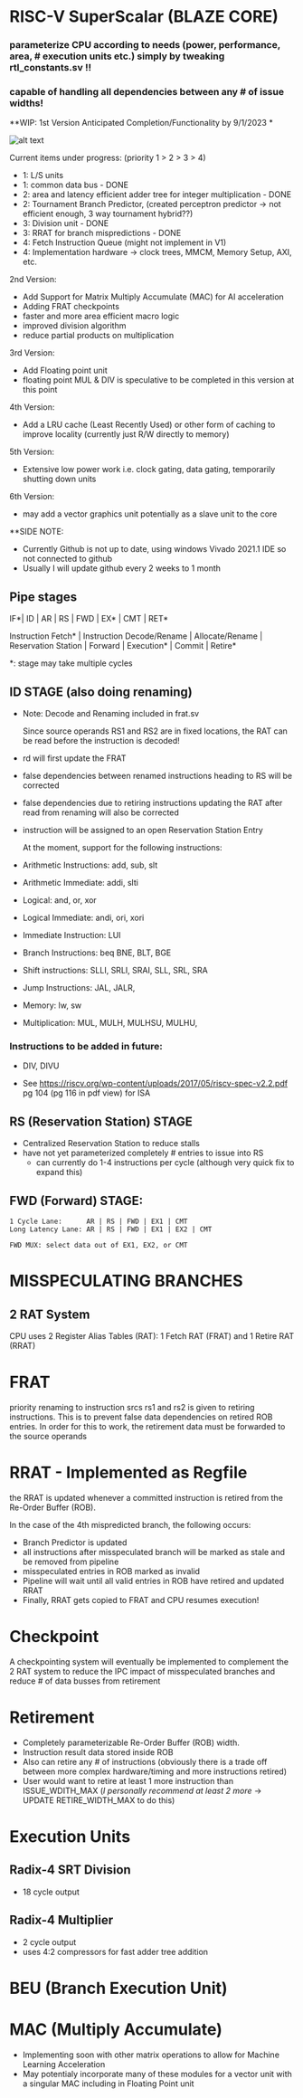 # RISC-V SuperScalar (BLAZE CORE)

### parameterize CPU according to needs (power, performance, area, # execution units etc.) simply by tweaking rtl_constants.sv !!
### capable of handling all dependencies between any # of issue widths!


**WIP: 1st Version Anticipated Completion/Functionality by 9/1/2023 *

![alt text](https://github.com/haydenbeames/RISCV-SuperScalar--BLAZE-CORE/blob/main/architecture_diagrams/Architecture-high-level_v1.png)


Current items under progress: (priority 1 > 2 > 3 > 4)
- 1: L/S units
- 1: common data bus - DONE
- 2: area and latency efficient adder tree for integer multiplication - DONE
- 2: Tournament Branch Predictor, (created perceptron predictor -> not efficient enough, 3 way tournament hybrid??)
- 3: Division unit - DONE
- 3: RRAT for branch mispredictions - DONE
- 4: Fetch Instruction Queue (might not implement in V1)
- 4: Implementation hardware -> clock trees, MMCM, Memory Setup, AXI, etc.
 
2nd Version:
- Add Support for Matrix Multiply Accumulate (MAC) for AI acceleration
- Adding FRAT checkpoints
- faster and more area efficient macro logic
- improved division algorithm
- reduce partial products on multiplication

3rd Version:
- Add Floating point unit
- floating point MUL & DIV is speculative to be completed in this version at this point

4th Version:
- Add a LRU cache (Least Recently Used) or other form of caching to improve locality (currently just R/W directly to memory)

5th Version:
- Extensive low power work i.e. clock gating, data gating, temporarily shutting down units

6th Version:
- may add a vector graphics unit potentially as a slave unit to the core

**SIDE NOTE:
-  Currently Github is not up to date, using windows Vivado 2021.1 IDE so not connected to github
-  Usually I will update github every 2 weeks to 1 month
## Pipe stages

IF*| ID | AR | RS | FWD | EX* | CMT | RET* 

Instruction Fetch* | Instruction Decode/Rename | Allocate/Rename | Reservation Station | Forward | Execution* | Commit | Retire*

*: stage may take multiple cycles

## ID STAGE (also doing renaming)

- Note: Decode and Renaming included in frat.sv

  Since source operands RS1 and RS2 are in fixed locations, the RAT can be read before the instruction is decoded!


- rd will first update the FRAT
- false dependencies between renamed instructions heading to RS will be corrected
- false dependencies due to retiring instructions updating the RAT after read from renaming will also be corrected
- instruction will be assigned to an open Reservation Station Entry



  At the moment, support for the following instructions:
-   Arithmetic Instructions: add, sub, slt
-   Arithmetic Immediate: addi, slti
-   Logical: and, or, xor
-   Logical Immediate: andi, ori, xori
-   Immediate Instruction: LUI
-   Branch Instructions: 	beq BNE, BLT, BGE
-   Shift instructions: SLLI, SRLI, SRAI, SLL, SRL, SRA
-   Jump Instructions: JAL, JALR,
-   Memory: lw, sw
-   Multiplication: MUL, MULH, MULHSU, MULHU, 
  
### Instructions to be added in future:
-   DIV, DIVU

- See https://riscv.org/wp-content/uploads/2017/05/riscv-spec-v2.2.pdf pg 104 (pg 116 in pdf view)  for ISA

## RS (Reservation Station) STAGE 
- Centralized Reservation Station to reduce stalls
- have not yet parameterized completely # entries to issue into RS
  - can currently do 1-4 instructions per cycle (although very quick fix to expand this)
## FWD (Forward) STAGE:
    1 Cycle Lane:      AR | RS | FWD | EX1 | CMT
    Long Latency Lane: AR | RS | FWD | EX1 | EX2 | CMT
    
    FWD MUX: select data out of EX1, EX2, or CMT 

# MISSPECULATING BRANCHES

## 2 RAT System

CPU uses 2 Register Alias Tables (RAT): 1 Fetch RAT (FRAT) and 1 Retire RAT (RRAT)



# FRAT

priority renaming to instruction srcs rs1 and rs2 is given to retiring instructions. This is to prevent false data dependencies on retired ROB entries. In order for this to work, the retirement data must be forwarded to the source operands

# RRAT - Implemented as Regfile

the RRAT is updated whenever a committed instruction is retired from the Re-Order Buffer (ROB). 

In the case of the 4th mispredicted branch, the following occurs:
- Branch Predictor is updated
- all instructions after misspeculated branch will be marked as stale and be removed from pipeline
- misspeculated entries in ROB marked as invalid
- Pipeline will wait until all valid entries in ROB have retired and updated RRAT
- Finally, RRAT gets copied to FRAT and CPU resumes execution!

# Checkpoint

A checkpointing system will eventually be implemented to complement the 2 RAT system to reduce the IPC impact of misspeculated branches and reduce # of data busses from retirement

# Retirement
- Completely parameterizable Re-Order Buffer (ROB) width.
- Instruction result data stored inside ROB
- Also can retire any # of instructions (obviously there is a trade off between more complex hardware/timing and more instructions retired)
- User would want to retire at least 1 more instruction than ISSUE_WDITH_MAX (*I personally recommend at least 2 more* -> UPDATE RETIRE_WIDTH_MAX to do this)



# Execution Units

## Radix-4 SRT Division
- 18 cycle output

## Radix-4 Multiplier
- 2 cycle output
- uses 4:2 compressors for fast adder tree addition

# BEU (Branch Execution Unit)

# MAC (Multiply Accumulate)
- Implementing soon with other matrix operations to allow for Machine Learning Acceleration
- May potentialy incorporate many of these modules for a vector unit with a singular MAC including in Floating Point unit
